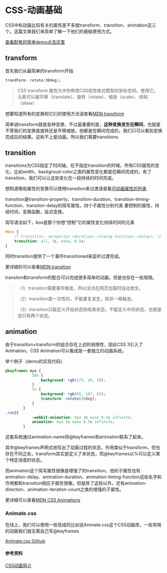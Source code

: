 # CSS-动画基础

CSS中和动画比较有关的属性差不多就transform、transition、animation这三个。这篇文章我们来简单了解一下他们的基础使用方式。

[查看配套的简单demo点击这里](https://caistrong.github.io/Blog/demos/css-animation/demo.html) 

## transform

首先我们从最简单的transform开始
```css
trandform: rotate(30deg);
```

> CSS transform 属性允许你修改CSS视觉格式模型的坐标空间。使用它，元素可以被平移（translate）、旋转（rotate）、缩放（scale）、倾斜（skew）

想要知道所有的变换和它们的使用方法请查看[MDN transform](https://developer.mozilla.org/zh-CN/docs/Web/CSS/transform)

简单说transform就是各种变换，不过最重要的是，**这种变换发生在瞬间**，也就是不管我们的变换是旋转还是平移缩放，他都是在瞬间完成的，我们只可以看到变换完成后的结果。这称不上是动画。所以我们需要transitions

## transition

transitions为CSS指定了时间轴，在不指定transition的时候，所有CSS属性的变化，比如width、backgroud-color之类的属性变化都是在瞬间完成的，有了transition，我们可以让这些变化在一段持续的时间完成。

想知道哪些属性的变换可以使用transition来过渡请查看[可动画属性的列表](https://developer.mozilla.org/zh-CN/docs/Web/CSS/CSS_animated_properties)

transition是transition-property、transition-duration、transition-timing-function、transiton-delay的简写属性。四个子属性分别代表 要控制的属性，持续时间，变换函数，延迟变换。

简写语法如下，box是那个你想“控制”它的属性变化持续时间的元素
```css
#box {
    /* transition: <property> <duration> <timing-function> <delay>; */
    transition: all, 1s, ease, 0.5s;
}
```

同时transition提供了一个事件transitioned来监听过渡完成。

更详细的可以查看[MDN transition](https://developer.mozilla.org/zh-CN/docs/Web/CSS/CSS_Transitions/Using_CSS_transitions)

transiton和transform的配合可以完成很多简单的动画，但是也存在一些局限。
>（1）transition需要事件触发，所以没法在网页加载时自动发生。

>（2）transition是一次性的，不能重复发生，除非一再触发。

>（3）transition只能定义开始状态和结束状态，不能定义中间状态，也就是说只有两个状态。

## animation

由于transition+transform的组合存在上述的局限性，因此CSS 3引入了Animation。CSS Animation可以看成是一套独立的动画系统。

举个例子（demo的实现代码）
```css
@keyframes mya {
            50% {
                background: rgb(175, 29, 29);
            }
            to {
                background: rgb(65, 167, 61);
                transform: rotate(30deg);
            }
        }
.run2{
            -webkit-animation: mya 3s ease 0.5s infinite;
            animation: mya 3s ease 0.5s infinite;
        }
```

这套系统通过animation-name将@keyframes和animation联系了起来。

其中@keyframes声明式地写出了动画过程的状态，作用类似于transform，但也存在不同之处，transform其实是定义了末状态，而@keyframes以%可以定义某个特定进度的状态。

而animation这个简写属性很像是增强了的transition。他的子属性也有animation-delay、animation-duration、animation-timing-function这些名字和作用都和transition相应子属性很像。但是除了这些以外，还有animation-direction、animation-iteration-count之类的增强的子属性。


更详细可以查看[MDN CSS Animations](https://developer.mozilla.org/zh-CN/docs/Web/CSS/CSS_Animations/Using_CSS_animations)

### Animate.css

在线上，我们可以使用一些现成的比如说Animate.css这个CSS动画库，一些常用的动画我们就无需自己写@keyframes

[Animate.css Github](https://github.com/daneden/animate.css)

#### 参考资料
[CSS动画简介](http://www.ruanyifeng.com/blog/2014/02/css_transition_and_animation.html)